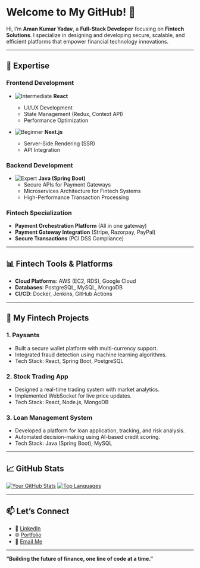 # Welcome to My GitHub! 👋

Hi, I’m **Aman Kumar Yadav**, a **Full-Stack Developer** focusing on **Fintech Solutions**. I specialize in designing and developing secure, scalable, and efficient platforms that empower financial technology innovations.  

---

## 💼 Expertise  

### Frontend Development  
- ![Intermediate](https://img.shields.io/badge/Proficiency-Intermediate-yellow) **React**  
  - UI/UX Development  
  - State Management (Redux, Context API)  
  - Performance Optimization  

- ![Beginner](https://img.shields.io/badge/Proficiency-Beginner-red) **Next.js**  
  - Server-Side Rendering (SSR)  
  - API Integration  

### Backend Development  
- ![Expert](https://img.shields.io/badge/Proficiency-Expert-brightgreen) **Java (Spring Boot)**  
  - Secure APIs for Payment Gateways  
  - Microservices Architecture for Fintech Systems  
  - High-Performance Transaction Processing  

### Fintech Specialization  
- **Payment Orchestration Platform** (All in one gateway)  
- **Payment Gateway Integration** (Stripe, Razorpay, PayPal)  
- **Secure Transactions** (PCI DSS Compliance) 

---

## 📊 Fintech Tools & Platforms  
- **Cloud Platforms**: AWS (EC2, RDS), Google Cloud  
- **Databases**: PostgreSQL, MySQL, MongoDB  
- **CI/CD**: Docker, Jenkins, GitHub Actions  

---

## 🌟 My Fintech Projects  

### 1. **Paysants**  
   - Built a secure wallet platform with multi-currency support.  
   - Integrated fraud detection using machine learning algorithms.  
   - Tech Stack: React, Spring Boot, PostgreSQL  

### 2. **Stock Trading App**  
   - Designed a real-time trading system with market analytics.  
   - Implemented WebSocket for live price updates.  
   - Tech Stack: React, Node.js, MongoDB  

### 3. **Loan Management System**  
   - Developed a platform for loan application, tracking, and risk analysis.  
   - Automated decision-making using AI-based credit scoring.  
   - Tech Stack: Java (Spring Boot), MySQL  

---

## 📈 GitHub Stats  

[![Your GitHub Stats](https://paysants.com/assets/img/logo_1.png)](https://paysants.com)
[![Top Languages](https://via.placeholder.com/150)](https://gramapays.com) 

---

## 📫 Let’s Connect  

- 💼 [LinkedIn](https://linkedin.com/in/your-username)  
- 🌐 [Portfolio](https://your-portfolio.com)  
- 📧 [Email Me](mailto:your-email@example.com)  

---

**“Building the future of finance, one line of code at a time.”**


